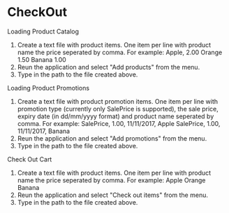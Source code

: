 # CheckOut

Loading Product Catalog

1. Create a text file with product items. One item per line with product name the price seperated by comma. For example:
  Apple, 2.00
  Orange 1.50
  Banana 1.00
2. Reun the application and select "Add products" from the menu.
3. Type in the path to the file created above.

Loading Product Promotions

1. Create a text file with product promotion items. One item per line with promotion type (currently only SalePrice is supported), the sale price, expiry date (in dd/mm/yyyy format) and product name seperated by comma. For example:
  SalePrice, 1.00, 11/11/2017, Apple
  SalePrice, 1.00, 11/11/2017, Banana
2. Reun the application and select "Add promotions" from the menu.
3. Type in the path to the file created above.

Check Out Cart

1. Create a text file with product items. One item per line with product name the price seperated by comma. For example:
  Apple
  Orange
  Banana
2. Reun the application and select "Check out items" from the menu.
3. Type in the path to the file created above.

